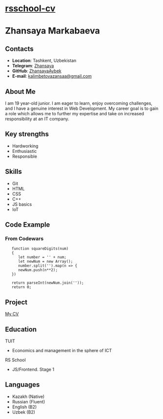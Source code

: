 # **[rsschool-cv](https://ZhansayaAybek.github.io/rsschool-cv/)**
# **Zhansaya Markabaeva**
## **Contacts**
- **Location**: Tashkent, Uzbekistan
- **Telegram**: [Zhansaya](https://t.me/zhan_sayaaaa)
- **GitHub**: [ZhansayaAybek](https://github.com/ZhansayaAybek)
- **E-mail**: kalimbetovazansaa@gmail.com
## **About Me**
I am 19 year-old junior. I am eager to learn, enjoy overcoming challenges, and I have a genuine interest in Web Development. My career goal is to gain a role which allows me to further my expertise and take on increased responsibility at an IT company.
   
## **Key strengths**
- Hardworking
- Enthusiastic
- Responsible

## **Skills**
- Git
- HTML
- CSS
- C++
- JS basics
- IoT

## **Code Example**
### From Codewars
```
   function squareDigits(num)
   {
      let number = '' + num;
      let newNum = new Array();
      number.split('').map(n => {
      newNum.push(n**2);
   })
  
   return parseInt(newNum.join(''));
   return 0;
```
## **Project** 
<a href="https://ZhansayaAybek.github.io/rsschool-cv/">My CV</a> 

## **Education**
TUIT
- Economics and management in the sphere of ICT

RS School
- JS/Frontend. Stage 1
## **Languages**
- Kazakh (Native)
- Russian (Fluent)
- English (B2)
- Uzbek (B2)
